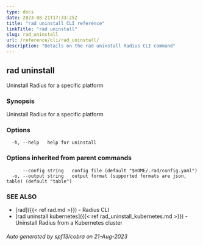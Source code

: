 ```yaml
---
type: docs
date: 2023-08-21T17:33:25Z
title: "rad uninstall CLI reference"
linkTitle: "rad uninstall"
slug: rad_uninstall
url: /reference/cli/rad_uninstall/
description: "Details on the rad uninstall Radius CLI command"
---
```

## rad uninstall

Uninstall Radius for a specific platform

### Synopsis

Uninstall Radius for a specific platform

### Options

```
  -h, --help   help for uninstall
```

### Options inherited from parent commands

```
      --config string   config file (default "$HOME/.rad/config.yaml")
  -o, --output string   output format (supported formats are json, table) (default "table")
```

### SEE ALSO

* [rad]({{< ref rad.md >}})	 - Radius CLI
* [rad uninstall kubernetes]({{< ref rad_uninstall_kubernetes.md >}})	 - Uninstall Radius from a Kubernetes cluster

###### Auto generated by spf13/cobra on 21-Aug-2023
